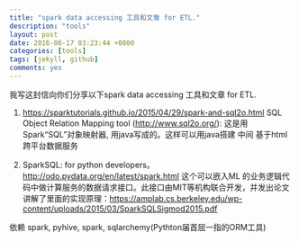 ```yaml
---
title: "spark data accessing 工具和文章 for ETL."
description: "tools"
layout: post
date: 2016-06-17 03:23:44 +0800
categories: [tools]
tags: [jekyll, github]
comments: yes
---
```

我写这封信向你们分享以下spark data accessing 工具和文章 for ETL.

1.  https://sparktutorials.github.io/2015/04/29/spark-and-sql2o.html
SQL Object Relation Mapping tool (http://www.sql2o.org/):
这是用Spark“SQL”对象映射器, 用java写成的。这样可以用java搭建 中间 基于html跨平台数据服务

2. SparkSQL: for python developers。
http://odo.pydata.org/en/latest/spark.html
这个可以嵌入ML 的业务逻辑代码中做计算服务的数据请求接口。此接口由MIT等机构联合开发，并发出论文讲解了里面的实现原理：https://amplab.cs.berkeley.edu/wp-content/uploads/2015/03/SparkSQLSigmod2015.pdf

依赖 spark, pyhive, spark, sqlarchemy(Pythton届首屈一指的ORM工具)​

